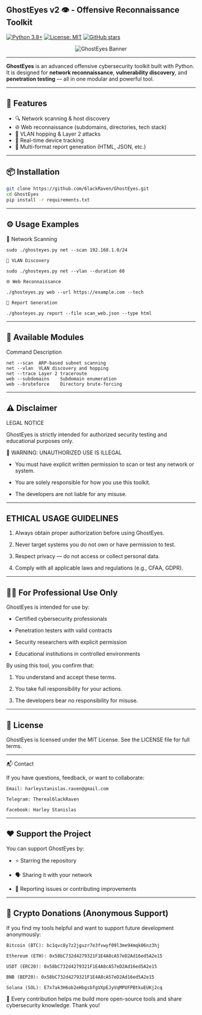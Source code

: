 ## GhostEyes v2 👁️ - Offensive Reconnaissance Toolkit

[![Python 3.8+](https://img.shields.io/badge/python-3.8+-blue.svg)](https://www.python.org/downloads/)
[![License: MIT](https://img.shields.io/badge/License-MIT-yellow.svg)](https://opensource.org/licenses/MIT)
[![GitHub stars](https://img.shields.io/github/stars/6lackRaven/GhostEyes?style=social)](https://github.com/6lackRaven/GhostEyes)

<p align="center">
  <img src="https://private-user-images.githubusercontent.com/202351661/469445619-d59c7e15-68e7-4b9b-9077-0dc9b0bce7d7.png?jwt=eyJhbGciOiJIUzI1NiIsInR5cCI6IkpXVCJ9.eyJpc3MiOiJnaXRodWIuY29tIiwiYXVkIjoicmF3LmdpdGh1YnVzZXJjb250ZW50LmNvbSIsImtleSI6ImtleTUiLCJleHAiOjE3NTMzMzI1MzAsIm5iZiI6MTc1MzMzMjIzMCwicGF0aCI6Ii8yMDIzNTE2NjEvNDY5NDQ1NjE5LWQ1OWM3ZTE1LTY4ZTctNGI5Yi05MDc3LTBkYzliMGJjZTdkNy5wbmc_WC1BbXotQWxnb3JpdGhtPUFXUzQtSE1BQy1TSEEyNTYmWC1BbXotQ3JlZGVudGlhbD1BS0lBVkNPRFlMU0E1M1BRSzRaQSUyRjIwMjUwNzI0JTJGdXMtZWFzdC0xJTJGczMlMkZhd3M0X3JlcXVlc3QmWC1BbXotRGF0ZT0yMDI1MDcyNFQwNDQzNTBaJlgtQW16LUV4cGlyZXM9MzAwJlgtQW16LVNpZ25hdHVyZT1mZWY0ZTA3NTRlNzk2ZTkxNzU4MWNjZGI5NTRlMWQ3MTFmMWRmZjZlZjI1NTNlYzA1ODI2NzMwMjBiNDJlMjBiJlgtQW16LVNpZ25lZEhlYWRlcnM9aG9zdCJ9.nJnK0tBCARaDry7etMekQubWmg-yGMiDLlBFvinCVqw" alt="GhostEyes Banner" />
</p>

---

**GhostEyes** is an advanced offensive cybersecurity toolkit built with Python.  
It is designed for **network reconnaissance**, **vulnerability discovery**, and **penetration testing** — all in one modular and powerful tool.

---

## 🚀 Features

- 🔍 Network scanning & host discovery  
- 🌐 Web reconnaissance (subdomains, directories, tech stack)  
- 🔁 VLAN hopping & Layer 2 attacks  
- 📡 Real-time device tracking  
- 📑 Multi-format report generation (HTML, JSON, etc.)

---

## 📦 Installation

```bash
git clone https://github.com/6lackRaven/GhostEyes.git
cd GhostEyes
pip install -r requirements.txt
```


---

## ⚙️ Usage Examples

🔗 Network Scanning
```
sudo ./ghosteyes.py net --scan 192.168.1.0/24

🧠 VLAN Discovery

sudo ./ghosteyes.py net --vlan --duration 60

🌐 Web Reconnaissance

./ghosteyes.py web --url https://example.com --tech

📝 Report Generation

./ghosteyes.py report --file scan_web.json --type html
```

---

## 🧩 Available Modules

Command	Description
```
net --scan	ARP-based subnet scanning
net --vlan	VLAN discovery and hopping
net --trace	Layer 2 traceroute
web --subdomains	Subdomain enumeration
web --bruteforce	Directory brute-forcing
```


---

## ⚠️ Disclaimer

LEGAL NOTICE

GhostEyes is strictly intended for authorized security testing and educational purposes only.

🚨 WARNING: UNAUTHORIZED USE IS ILLEGAL

- You must have explicit written permission to scan or test any network or system.

- You are solely responsible for how you use this toolkit.

- The developers are not liable for any misuse.



---

## ETHICAL USAGE GUIDELINES

1. Always obtain proper authorization before using GhostEyes.

2. Never target systems you do not own or have permission to test.

3. Respect privacy — do not access or collect personal data.

4. Comply with all applicable laws and regulations (e.g., CFAA, GDPR).




---

## 👨‍💻 For Professional Use Only

GhostEyes is intended for use by:

- Certified cybersecurity professionals

- Penetration testers with valid contracts

- Security researchers with explicit permission

- Educational institutions in controlled environments


By using this tool, you confirm that:

1. You understand and accept these terms.

2. You take full responsibility for your actions.

3. The developers bear no responsibility for misuse.



---

## 📜 License

GhostEyes is licensed under the MIT License.
See the LICENSE file for full terms.


---

📬 Contact

If you have questions, feedback, or want to collaborate:
```
Email: harleystanislas.raven@gmail.com

Telegram: Thereal6lackRaven

Facebook: Harley Stanislas
```


---

## ❤️ Support the Project

You can support GhostEyes by:

- ⭐️ Starring the repository

- 🗣️ Sharing it with your network

- 🐛 Reporting issues or contributing improvements



---

## 💸 Crypto Donations (Anonymous Support)

If you find my tools helpful and want to support future development anonymously:
```
Bitcoin (BTC): bc1qvc8y7z2jguzr7e3fvwyf09l3me94mqk06nz3hj

Ethereum (ETH): 0x58bC732d4279321F1E4A8cA57eD2Ad16ed5A2e15

USDT (ERC20): 0x58bC732d4279321F1E4A8cA57eD2Ad16ed5A2e15

BNB (BEP20): 0x58bC732d4279321F1E4A8cA57eD2Ad16ed5A2e15

Solana (SOL): E7x7ak3H6ob2eHbgsbfgVXpEJyVqMPUFPBtkuEUKj2cq
```

🙏 Every contribution helps me build more open-source tools and share cybersecurity knowledge. Thank you!
